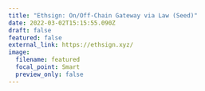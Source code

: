 ```yaml
---
title: "Ethsign: On/Off-Chain Gateway via Law (Seed)"
date: 2022-03-02T15:15:55.090Z
draft: false
featured: false
external_link: https://ethsign.xyz/
image:
  filename: featured
  focal_point: Smart
  preview_only: false
---
```

